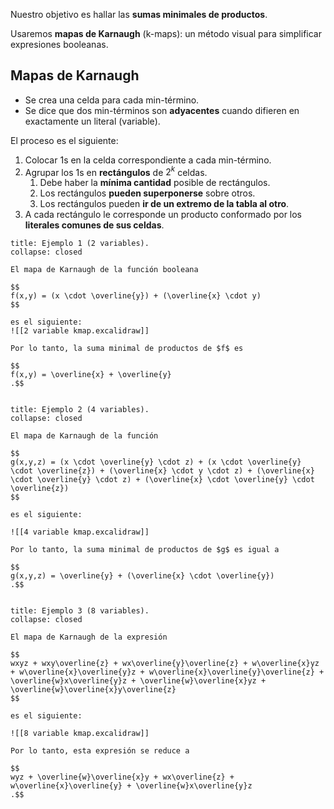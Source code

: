 Nuestro objetivo es hallar las **sumas minimales de productos**.

Usaremos **mapas de Karnaugh** (k-maps): un método visual para simplificar expresiones booleanas.

## Mapas de Karnaugh

- Se crea una celda para cada min-término.
- Se dice que dos min-términos son **adyacentes** cuando difieren en exactamente un literal (variable).

El proceso es el siguiente:

1. Colocar $1$s en la celda correspondiente a cada min-término.
2. Agrupar los $1$s en **rectángulos** de $2^k$ celdas.
	1. Debe haber la **mínima cantidad** posible de rectángulos.
	2. Los rectángulos **pueden superponerse** sobre otros.
	3. Los rectángulos pueden **ir de un extremo de la tabla al otro**.
3. A cada rectángulo le corresponde un producto conformado por los **literales comunes de sus celdas**.

```ad-example
title: Ejemplo 1 (2 variables).
collapse: closed

El mapa de Karnaugh de la función booleana

$$
f(x,y) = (x \cdot \overline{y}) + (\overline{x} \cdot y)
$$

es el siguiente:
![[2 variable kmap.excalidraw]]

Por lo tanto, la suma minimal de productos de $f$ es

$$
f(x,y) = \overline{x} + \overline{y}
.$$


```

```ad-example
title: Ejemplo 2 (4 variables).
collapse: closed

El mapa de Karnaugh de la función

$$
g(x,y,z) = (x \cdot \overline{y} \cdot z) + (x \cdot \overline{y} \cdot \overline{z}) + (\overline{x} \cdot y \cdot z) + (\overline{x} \cdot \overline{y} \cdot z) + (\overline{x} \cdot \overline{y} \cdot \overline{z})
$$

es el siguiente:

![[4 variable kmap.excalidraw]]

Por lo tanto, la suma minimal de productos de $g$ es igual a

$$
g(x,y,z) = \overline{y} + (\overline{x} \cdot \overline{y})
.$$


```

```ad-example
title: Ejemplo 3 (8 variables).
collapse: closed

El mapa de Karnaugh de la expresión

$$
wxyz + wxy\overline{z} + wx\overline{y}\overline{z} + w\overline{x}yz + w\overline{x}\overline{y}z + w\overline{x}\overline{y}\overline{z} + \overline{w}x\overline{y}z + \overline{w}\overline{x}yz + \overline{w}\overline{x}y\overline{z}
$$

es el siguiente:

![[8 variable kmap.excalidraw]]

Por lo tanto, esta expresión se reduce a

$$
wyz + \overline{w}\overline{x}y + wx\overline{z} + w\overline{x}\overline{y} + \overline{w}x\overline{y}z
.$$

```
